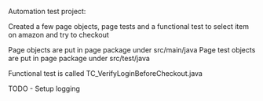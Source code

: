 Automation test project:

Created a few page objects, page tests and a functional test to select item on amazon and try to checkout

Page objects are put in page package under src/main/java
Page test objects are put in page package under src/test/java

Functional test is called TC_VerifyLoginBeforeCheckout.java

TODO - Setup logging